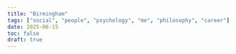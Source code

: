 ```yaml
---
title: "Birmingham"
tags: ["social", "people", "psychology", "me", "philosophy", "career"]
date: 2025-06-15
toc: false
draft: true
---
```


